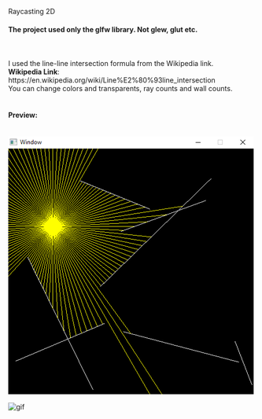 Raycasting 2D
<br>
<h4>The project used only the glfw library. Not glew, glut etc.</h4>
<br>
<br>
I used the line-line intersection formula from the Wikipedia link.
<br>
<b>Wikipedia Link</b>: https://en.wikipedia.org/wiki/Line%E2%80%93line_intersection
<br>
You can change colors and transparents, ray counts and wall counts.
<br>
<br>
<h4>Preview:</h4>
<br>

<img src="./raycast1.png">

<br>

![gif](./raycast2.gif)
